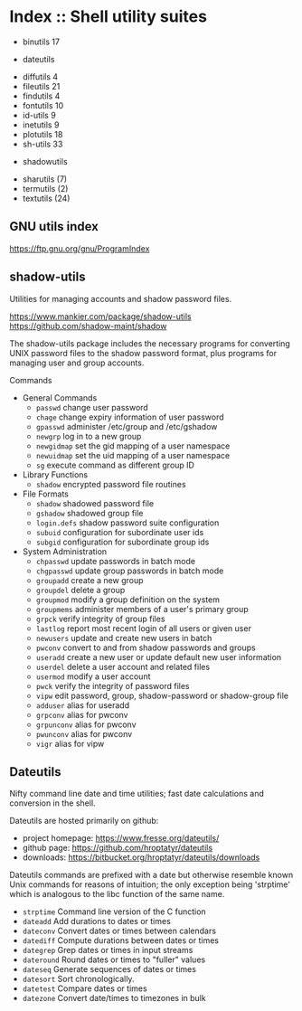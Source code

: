 # Index :: Shell utility suites

- binutils 17
+ dateutils
- diffutils 4
- fileutils 21
- findutils 4
- fontutils 10
- id-utils 9
- inetutils 9
- plotutils 18
- sh-utils 33
+ shadowutils
- sharutils (7)
- termutils (2)
- textutils (24)


## GNU utils index

https://ftp.gnu.org/gnu/ProgramIndex

## shadow-utils

Utilities for managing accounts and shadow password files.

https://www.mankier.com/package/shadow-utils
https://github.com/shadow-maint/shadow

The shadow-utils package includes the necessary programs for converting UNIX password files to the shadow password format, plus programs for managing user and group accounts.

Commands
- General Commands
  - `passwd`      change user password
  - `chage`       change expiry information of user password
  - `gpasswd`     administer /etc/group and /etc/gshadow
  - `newgrp`      log in to a new group
  - `newgidmap`   set the gid mapping of a user namespace
  - `newuidmap`   set the uid mapping of a user namespace
  - `sg`          execute command as different group ID
- Library Functions
  - `shadow`      encrypted password file routines
- File Formats
  - `shadow`      shadowed password file
  - `gshadow`     shadowed group file
  - `login.defs`  shadow password suite configuration
  - `subuid`      configuration for subordinate user ids
  - `subgid`      configuration for subordinate group ids
- System Administration
  - `chpasswd`    update passwords in batch mode
  - `chgpasswd`   update group passwords in batch mode
  - `groupadd`    create a new group
  - `groupdel`    delete a group
  - `groupmod`    modify a group definition on the system
  - `groupmems`   administer members of a user's primary group
  - `grpck`       verify integrity of group files
  - `lastlog`     report most recent login of all users or given user
  - `newusers`    update and create new users in batch
  - `pwconv`      convert to and from shadow passwords and groups
  - `useradd`     create a new user or update default new user information
  - `userdel`     delete a user account and related files
  - `usermod`     modify a user account
  - `pwck`        verify the integrity of password files
  - `vipw`        edit password, group, shadow-password or shadow-group file
  - `adduser`     alias for useradd
  - `grpconv`     alias for pwconv
  - `grpunconv`   alias for pwconv
  - `pwunconv`    alias for pwconv
  - `vigr`        alias for vipw

## Dateutils

Nifty command line date and time utilities; fast date calculations and conversion in the shell.

Dateutils are hosted primarily on github:
- project homepage: https://www.fresse.org/dateutils/
- github page: https://github.com/hroptatyr/dateutils
- downloads: https://bitbucket.org/hroptatyr/dateutils/downloads

Dateutils commands are prefixed with a date but otherwise resemble known Unix commands for reasons of intuition; the only exception being 'strptime' which is analogous to the libc function of the same name.

- `strptime`  Command line version of the C function
- `dateadd`   Add durations to dates or times
- `dateconv`  Convert dates or times between calendars
- `datediff`  Compute durations between dates or times
- `dategrep`  Grep dates or times in input streams
- `dateround` Round dates or times to "fuller" values
- `dateseq`   Generate sequences of dates or times
- `datesort`  Sort chronologically.
- `datetest`  Compare dates or times
- `datezone`  Convert date/times to timezones in bulk
